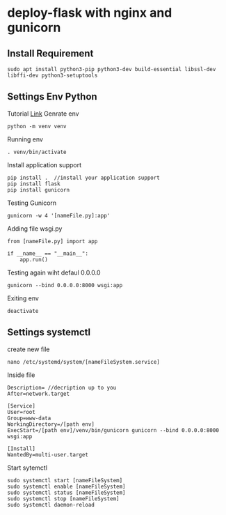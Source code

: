 # deploy-flask with nginx and gunicorn

## Install Requirement
```
sudo apt install python3-pip python3-dev build-essential libssl-dev libffi-dev python3-setuptools
```

## Settings Env Python
Tutorial <a href="https://flask.palletsprojects.com/en/latest/deploying/gunicorn/">Link</a>
Genrate env
```
python -m venv venv
```
Running env
```
. venv/bin/activate
```
Install application support
```
pip install .  //install your application support
pip install flask
pip install gunicorn
```
Testing Gunicorn
```
gunicorn -w 4 '[nameFile.py]:app'
```
Adding file wsgi.py
```
from [nameFile.py] import app

if __name__ == "__main__":
    app.run()
```
Testing again wiht defaul 0.0.0.0
```
gunicorn --bind 0.0.0.0:8000 wsgi:app
```
Exiting env
```
deactivate
```

## Settings systemctl
create new file
```
nano /etc/systemd/system/[nameFileSystem.service]
```
Inside file
```
Description= //decription up to you
After=network.target

[Service]
User=root
Group=www-data
WorkingDirectory=/[path env]
ExecStart=/[path env]/venv/bin/gunicorn gunicorn --bind 0.0.0.0:8000 wsgi:app

[Install]
WantedBy=multi-user.target
```
Start sytemctl
```
sudo systemctl start [nameFileSystem] 
sudo systemctl enable [nameFileSystem] 
sudo systemctl status [nameFileSystem]
sudo systemctl stop [nameFileSystem]
sudo systemctl daemon-reload
```
